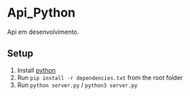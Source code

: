 # Api_Python
Api em desenvolvimento.

## Setup

1. Install [python](https://www.python.org/downloads/)
2. Run `pip install -r dependencies.txt` from the root folder   
3. Run `python server.py` / `python3 server.py`